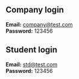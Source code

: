 ## Company login
**Email:** company@test.com  
**Password:** 123456  

## Student login
**Email:** std@test.com  
**Password:** 123456  
